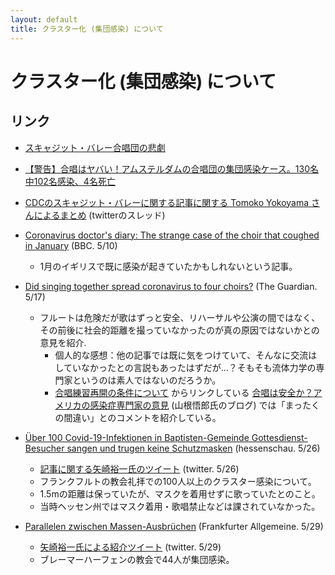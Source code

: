 ```yaml
---
layout: default
title: クラスター化 (集団感染) について
---
```


# クラスター化 (集団感染) について

## リンク

- [スキャジット・バレー合唱団の悲劇](https://note.com/xylnao/n/n94b63ff82753)

- [【警告】合唱はヤバい！アムステルダムの合唱団の集団感染ケース。130名中102名感染、4名死亡](https://mcsya.org/attention-choir-case-amsterdam/)

- [CDCのスキャジット・バレーに関する記事に関する Tomoko Yokoyama さんによるまとめ](https://twitter.com/tomokoyokoyama/status/1260954136406712321) (twitterのスレッド)

- [Coronavirus doctor's diary: The strange case of the choir that coughed in January](https://www.bbc.com/news/health-52589449) (BBC. 5/10) 
  - 1月のイギリスで既に感染が起きていたかもしれないという記事。

- [Did singing together spread coronavirus to four choirs?](https://www.theguardian.com/world/2020/may/17/did-singing-together-spread-coronavirus-to-four-choirs) (The Guardian. 5/17) 
  - フルートは危険だが歌はずっと安全、リハーサルや公演の間ではなく、その前後に社会的距離を撮っていなかったのが真の原因ではないかとの意見を紹介.
	- 個人的な感想：他の記事では既に気をつけていて、そんなに交流はしていなかったとの言説もあったはずだが…？そもそも流体力学の専門家というのは素人ではないのだろうか。
	- [合唱練習再開の条件について](offline-reharsal.html) からリンクしている [合唱は安全か？アメリカの感染症専門家の意見](https://mcsya.org/singing-together-safe-or-not/) (山根悟郎氏のブログ) では「まったくの間違い」とのコメントを紹介している。

- [Über 100 Covid-19-Infektionen in Baptisten-Gemeinde Gottesdienst-Besucher sangen und trugen keine Schutzmasken](https://www.hessenschau.de/gesellschaft/ueber-100-covid-19-infektionen-gottesdienst-besucher-sangen-und-trugen-keine-schutzmasken,corona-ausbruch-baptisten-reaktion-gemeinde-100.html) (hessenschau. 5/26)
  - [記事に関する矢崎裕一氏のツイート](https://twitter.com/luigiyazaki/status/1265209950248349696) (twitter. 5/26)
  - フランクフルトの教会礼拝での100人以上のクラスター感染について。
  - 1.5mの距離は保っていたが、マスクを着用せずに歌っていたとのこと。
  - 当時ヘッセン州ではマスク着用・歌唱禁止などは課されていなかった。

- [Parallelen zwischen Massen-Ausbrüchen](https://www.faz.net/aktuell/politik/inland/corona-ausbruch-parallelen-zwischen-frankfurt-und-bremerhaven-16791843.html) (Frankfurter Allgemeine. 5/29)
  - [矢崎裕一氏による紹介ツイート](https://twitter.com/luigiyazaki/status/1266376509310156802) (twitter. 5/29)
  - ブレーマーハーフェンの教会で44人が集団感染。

